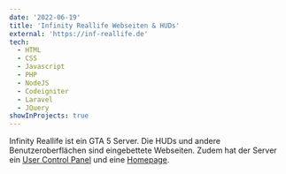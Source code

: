 ```yaml
---
date: '2022-06-19'
title: 'Infinity Reallife Webseiten & HUDs'
external: 'https://inf-reallife.de'
tech:
  - HTML
  - CSS
  - Javascript
  - PHP
  - NodeJS
  - Codeigniter
  - Laravel
  - JQuery
showInProjects: true
---
```


Infinity Reallife ist ein GTA 5 Server. Die HUDs und andere Benutzeroberflächen sind eingebettete Webseiten. Zudem hat der Server ein [User Control Panel](https://ucp.inf-reallife.de) und eine [Homepage](https://inf-reallife.de/).
